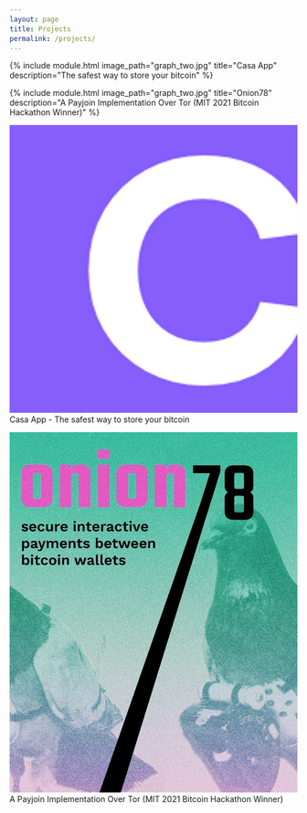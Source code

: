 ```yaml
---
layout: page
title: Projects
permalink: /projects/
---
```


{% include module.html image_path="graph_two.jpg" title="Casa App" description="The safest way to store your bitcoin" %}

{% include module.html image_path="graph_two.jpg" title="Onion78" description="A Payjoin Implementation Over Tor (MIT 2021 Bitcoin Hackathon Winner)" %}

[![Casa App](./images/casa.png)](https://keys.casa) Casa App - The safest way to store your bitcoin

[![Onion78](./images/onion78.jpg)](https://github.com/0xBEEFCAF3/Onion78) A Payjoin Implementation Over Tor (MIT 2021 Bitcoin Hackathon Winner)